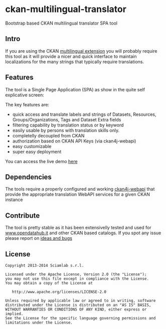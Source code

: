 ckan-multilingual-translator
============================

Bootstrap based CKAN multilingual translator SPA tool

Intro
-----------------------
If you are using the CKAN [multilingual extension](http://docs.ckan.org/en/latest/maintaining/multilingual.html) you 
will probably require this tool as it will provide a nicer and quick interface to maintain localizations for the many strings that typically require translations.

Features
--------
The tool is a Single Page Application (SPA) as show in the quite self explicative screen:

The key features are:
* quick access and translate labels and strings of Datasets, Resources, Groups/Organizations, Tags and Dataset Extra fields
* filtering capability by translation status or by keyword
* easily usable by persons with translation skills only.
* completelly decoupled from CKAN
* authorization based on CKAN API Keys (via ckan4j-webapi)
* easy customizable
* super easy deployment

You can access the live demo [here](http://sciamlab.github.io/ckan-multilingual-translator)

Dependencies
------------
The tools require a properly configured and working [ckan4j-webapi](http://github.com/sciamlab/ckan4j-webapi) that provide the appropriate translation WebAPI services for a given CKAN instance

Contribute
----------
The tool is pretty stable as it has been extensivelly tested and used for www.opendatahub.it and other CKAN based catalogs. If you spot any issue please report on [ideas and bugs](https://github.com/sciamlab/ckan-multilingual-translator/issues)

License
-------

    Copyright 2013-2014 Sciamlab s.r.l.

    Licensed under the Apache License, Version 2.0 (the "License");
    you may not use this file except in compliance with the License.
    You may obtain a copy of the License at

       http://www.apache.org/licenses/LICENSE-2.0

    Unless required by applicable law or agreed to in writing, software
    distributed under the License is distributed on an "AS IS" BASIS,
    WITHOUT WARRANTIES OR CONDITIONS OF ANY KIND, either express or implied.
    See the License for the specific language governing permissions and
    limitations under the License.
